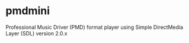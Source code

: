 # pmdmini
Professional Music Driver (PMD) format player using Simple DirectMedia Layer (SDL) version 2.0.x
